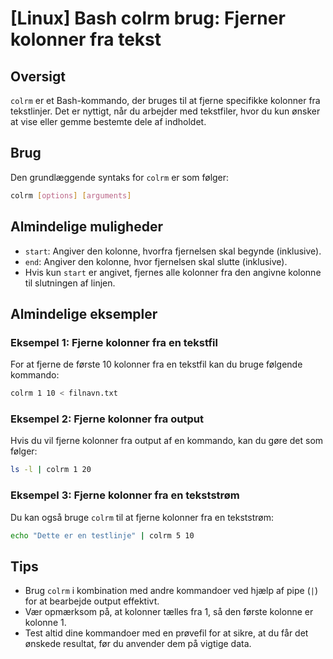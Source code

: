 # [Linux] Bash colrm brug: Fjerner kolonner fra tekst

## Oversigt
`colrm` er et Bash-kommando, der bruges til at fjerne specifikke kolonner fra tekstlinjer. Det er nyttigt, når du arbejder med tekstfiler, hvor du kun ønsker at vise eller gemme bestemte dele af indholdet.

## Brug
Den grundlæggende syntaks for `colrm` er som følger:

```bash
colrm [options] [arguments]
```

## Almindelige muligheder
- `start`: Angiver den kolonne, hvorfra fjernelsen skal begynde (inklusive).
- `end`: Angiver den kolonne, hvor fjernelsen skal slutte (inklusive).
- Hvis kun `start` er angivet, fjernes alle kolonner fra den angivne kolonne til slutningen af linjen.

## Almindelige eksempler

### Eksempel 1: Fjerne kolonner fra en tekstfil
For at fjerne de første 10 kolonner fra en tekstfil kan du bruge følgende kommando:

```bash
colrm 1 10 < filnavn.txt
```

### Eksempel 2: Fjerne kolonner fra output
Hvis du vil fjerne kolonner fra output af en kommando, kan du gøre det som følger:

```bash
ls -l | colrm 1 20
```

### Eksempel 3: Fjerne kolonner fra en tekststrøm
Du kan også bruge `colrm` til at fjerne kolonner fra en tekststrøm:

```bash
echo "Dette er en testlinje" | colrm 5 10
```

## Tips
- Brug `colrm` i kombination med andre kommandoer ved hjælp af pipe (`|`) for at bearbejde output effektivt.
- Vær opmærksom på, at kolonner tælles fra 1, så den første kolonne er kolonne 1.
- Test altid dine kommandoer med en prøvefil for at sikre, at du får det ønskede resultat, før du anvender dem på vigtige data.